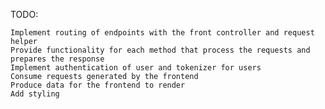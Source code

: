 TODO:

    Implement routing of endpoints with the front controller and request helper
    Provide functionality for each method that process the requests and prepares the response
    Implement authentication of user and tokenizer for users
    Consume requests generated by the frontend
    Produce data for the frontend to render
    Add styling
